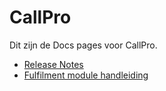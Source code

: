 # CallPro
Dit zijn de Docs pages voor CallPro.

* [Release Notes](/releases/v4/release-notes)
* [Fulfilment module handleiding](/modules/fulfilment/manual.md)
